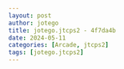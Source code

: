 ```yaml
---
layout: post
author: jotego
title: jotego.jtcps2 - 4f7da4b
date: 2024-05-11
categories: [Arcade, jtcps2]
tags: [jotego.jtcps2]
---
```


